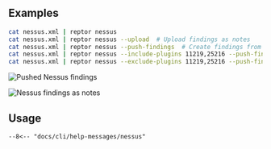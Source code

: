 ## Examples

```bash title="Nessus"
cat nessus.xml | reptor nessus
cat nessus.xml | reptor nessus --upload  # Upload findings as notes
cat nessus.xml | reptor nessus --push-findings  # Create findings from scan results
cat nessus.xml | reptor nessus --include-plugins 11219,25216 --push-findings  # Include only plugin IDs 11219, 25216
cat nessus.xml | reptor nessus --exclude-plugins 11219,25216 --push-findings  # Exclude plugin IDs 11219, 25216
```

![Pushed Nessus findings](/cli/assets/nessus_uploaded_findings.png)

![Nessus findings as notes](/cli/assets/nessus_uploaded_notes.png)

## Usage
```
--8<-- "docs/cli/help-messages/nessus"
```
